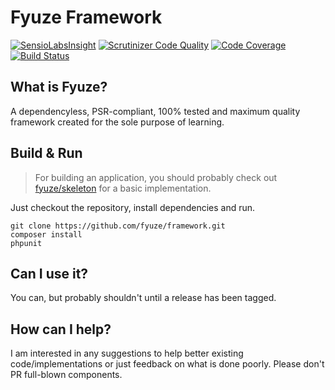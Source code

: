 # Fyuze Framework

[![SensioLabsInsight](https://insight.sensiolabs.com/projects/d0bf135d-ed64-44a9-bd4c-83f13c853b3a/mini.png)](https://insight.sensiolabs.com/projects/d0bf135d-ed64-44a9-bd4c-83f13c853b3a)
[![Scrutinizer Code Quality](https://scrutinizer-ci.com/g/fyuze/framework/badges/quality-score.png?b=master)](https://scrutinizer-ci.com/g/fyuze/framework/?branch=master)
[![Code Coverage](https://scrutinizer-ci.com/g/fyuze/framework/badges/coverage.png?b=master)](https://scrutinizer-ci.com/g/fyuze/framework/?branch=master)
[![Build Status](https://scrutinizer-ci.com/g/fyuze/framework/badges/build.png?b=master)](https://scrutinizer-ci.com/g/fyuze/framework/build-status/master)

## What is Fyuze?

A dependencyless, PSR-compliant, 100% tested and maximum quality framework created for the sole purpose of learning.

## Build & Run

> For building an application, you should probably check out [fyuze/skeleton](https://github.com/fyuze/skeleton) for a basic implementation.

Just checkout the repository, install dependencies and run.

    git clone https://github.com/fyuze/framework.git
    composer install
    phpunit

## Can I use it?

You can, but probably shouldn't until a release has been tagged.

## How can I help?

I am interested in any suggestions to help better existing code/implementations or just feedback on what is done poorly.
 Please don't PR full-blown components.

